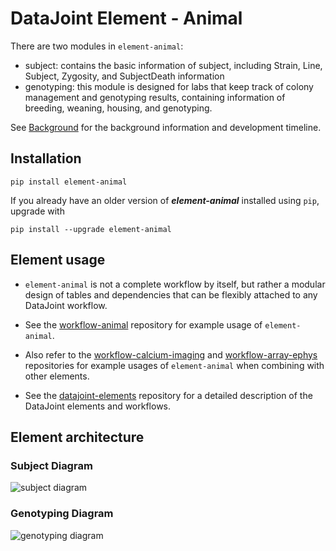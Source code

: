 # DataJoint Element - Animal

There are two modules in `element-animal`:
+ subject: contains the basic information of subject, including Strain, Line, Subject, Zygosity, and SubjectDeath information
+ genotyping: this module is designed for labs that keep track of colony management and genotyping results, containing information of breeding, weaning, housing, and genotyping.

See [Background](Background.md) for the background information and development timeline.


## Installation
```
pip install element-animal
```

If you already have an older version of ***element-animal*** installed using `pip`, upgrade with
```
pip install --upgrade element-animal
```

## Element usage

+ `element-animal` is not a complete workflow by itself, but rather a modular design of tables and dependencies that can be flexibly attached to any DataJoint workflow.
+ See the [workflow-animal](https://github.com/datajoint/workflow-animal) repository for example usage of `element-animal`.

+ Also refer to the [workflow-calcium-imaging](https://github.com/datajoint/workflow-calcium-imaging) and [workflow-array-ephys](https://github.com/datajoint/workflow-array-ephys) repositories for example usages of `element-animal` when combining with other elements.

+ See the [datajoint-elements](https://github.com/datajoint/datajoint-elements) repository for a detailed description of the DataJoint elements and workflows.

## Element architecture

### Subject Diagram
![subject diagram](images/subject_diagram.svg)

### Genotyping Diagram
![genotyping diagram](images/genotyping_diagram.svg)


